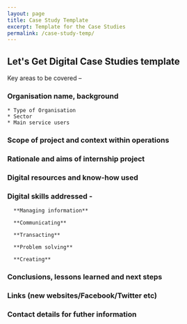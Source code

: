 ```yaml
---
layout: page
title: Case Study Template
excerpt: Template for the Case Studies
permalink: /case-study-temp/
---
```


## Let's Get Digital Case Studies template 

Key areas to be covered –  


### Organisation name, background  


    * Type of Organisation
    * Sector
    * Main service users
   
    
### Scope of project and context within operations



### Rationale and aims of internship project



### Digital resources and know-how used


### Digital skills addressed -


      **Managing information**

      **Communicating**

      **Transacting**

      **Problem solving**

      **Creating**


### Conclusions, lessons learned and next steps 



### Links (new websites/Facebook/Twitter etc)



### Contact details for futher information



